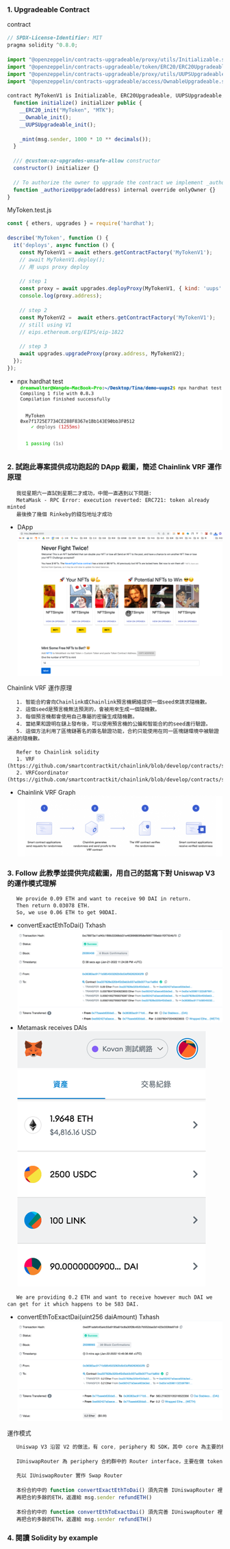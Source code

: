 ### 1. Upgradeable Contract
contract
```js
// SPDX-License-Identifier: MIT
pragma solidity ^0.8.0;

import "@openzeppelin/contracts-upgradeable/proxy/utils/Initializable.sol";
import "@openzeppelin/contracts-upgradeable/token/ERC20/ERC20Upgradeable.sol";
import "@openzeppelin/contracts-upgradeable/proxy/utils/UUPSUpgradeable.sol";
import "@openzeppelin/contracts-upgradeable/access/OwnableUpgradeable.sol";

contract MyTokenV1 is Initializable, ERC20Upgradeable, UUPSUpgradeable, OwnableUpgradeable {
  function initialize() initializer public {
    __ERC20_init("MyToken", "MTK");
    __Ownable_init();
    __UUPSUpgradeable_init();

    _mint(msg.sender, 1000 * 10 ** decimals());
  }

  /// @custom:oz-upgrades-unsafe-allow constructor
  constructor() initializer {}

  // To authorize the owner to upgrade the contract we implement _authorizeUpgrade with the onlyOwner modifier.
  function _authorizeUpgrade(address) internal override onlyOwner {}
}
```
MyToken.test.js
```js
const { ethers, upgrades } = require('hardhat');

describe('MyToken', function () {
  it('deploys', async function () {
    const MyTokenV1 = await ethers.getContractFactory('MyTokenV1');
    // await MyTokenV1.deploy();
    // 用 uups proxy deploy

    // step 1
    const proxy = await upgrades.deployProxy(MyTokenV1, { kind: 'uups' });  
    console.log(proxy.address);

    // step 2
    const MyTokenV2 =  await ethers.getContractFactory('MyTokenV1');
    // still using V1
    // eips.ethereum.org/EIPS/eip-1822

    // step 3
    await upgrades.upgradeProxy(proxy.address, MyTokenV2);
  });
});
```

   - npx hardhat test ![](./uups_1.png)

### 2. 試跑此專案提供成功跑起的 DApp 截圖，簡述 Chainlink VRF 運作原理
```
   我從星期六一直試到星期二才成功，中間一直遇到以下問題:
   MetaMask - RPC Error: execution reverted: ERC721: token already minted
   最後換了幾個 Rinkeby的錢包地址才成功
```
   - DApp ![](./DApp.png)

   Chainlink VRF 運作原理
```
   1. 智能合約會向Chainlink或Chainlink預言機網絡提供一個seed來請求隨機數。
   2. 這個seed是預言機無法預測的，會被用來生成一個隨機數。
   3. 每個預言機都會使用自己專屬的密鑰生成隨機數。
   4. 當結果和證明在鏈上發布後，可以使用預言機的公鑰和智能合約的seed進行驗證。
   5. 這個方法利用了區塊鏈著名的簽名驗證功能，合約只能使用在同一區塊鏈環境中被驗證通過的隨機數。

   Refer to Chainlink solidity
   1. VRF (https://github.com/smartcontractkit/chainlink/blob/develop/contracts/src/v0.6/VRF.sol)
   2. VRFCoordinator (https://github.com/smartcontractkit/chainlink/blob/develop/contracts/src/v0.6/VRFCoordinator.sol)
```
   - Chainlink VRF Graph ![](./Chainlink_VRF.png)

### 3. Follow 此教學並提供完成截圖，用自己的話寫下對 Uniswap V3 的運作模式理解
```
   We provide 0.09 ETH and want to receive 90 DAI in return.
   Then return 0.03078 ETH.
   So, we use 0.06 ETH to get 90DAI.
```   
   - convertExactEthToDai() Txhash ![](./exactInput.png)
   - Metamask receives DAIs ![](./exactIntput_Metamask.png)
```
   We are providing 0.2 ETH and want to receive however much DAI we can get for it which happens to be 583 DAI.
```
   - convertEthToExactDai(uint256 daiAmount) Txhash ![](./exactOutput.png)

   運作模式
```js
   Uniswap V3 沿習 V2 的做法，有 core, periphery 和 SDK，其中 core 為主要的核心合約群，periphery為輔助合約群，幫助前端存取 Core 合約，也就是這題作業所練習到的部份

   IUniswapRouter 為 periphery 合約群中的 Router interface，主要在做 token swapping function，在本題中，須完全實作其所有 function

   先以 IUniswapRouter 實作 Swap Router

   本份合約中的 function convertExactEthToDai() 須先完善 IUniswapRouter 裡的 struct ExactInputSingleParams 參數設置，做為 exactInputSingle 函數的 parameter，再實例化 exactInputSingle
   再把合約多餘的ETH，返還給 msg.sender refundETH()

   本份合約中的 function convertEthToExactDai() 須先完善 IUniswapRouter 裡的 struct ExactOutputSingleParams 參數設置，做為 exactOutputSingle 函數的 parameter，再實例化 exactOutputSingle
   再把合約多餘的ETH，返還給 msg.sender refundETH()
```

### 4. 閱讀 Solidity by example

